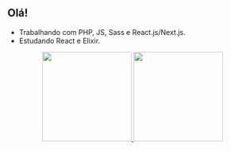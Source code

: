 ## Olá!

- Trabalhando com PHP, JS, Sass e React.js/Next.js. 
- Estudando React e Elixir.

<div align="center">
  <a href="https://github.com/carolaine-vieira">
  <img height="180em" src="https://github-readme-stats.vercel.app/api?username=carolaine-vieira&show_icons=true&theme=tokyonight&include_all_commits=true&count_private=true"/>
  <img height="180em" src="https://github-readme-stats.vercel.app/api/top-langs/?username=carolaine-vieira&layout=compact&langs_count=10&theme=tokyonight"/>
</div>

